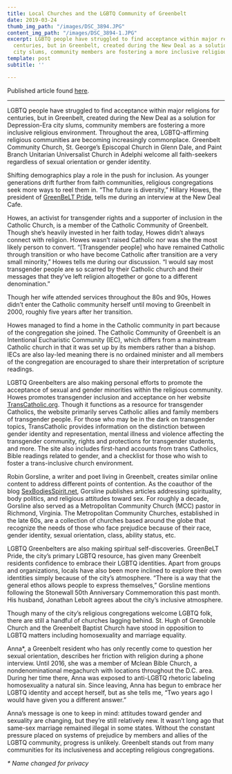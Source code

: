 ```yaml
---
title: Local Churches and the LGBTQ Community of Greenbelt
date: 2019-03-24
thumb_img_path: "/images/DSC_3894.JPG"
content_img_path: "/images/DSC_3894-1.JPG"
excerpt: LGBTQ people have struggled to find acceptance within major religions for
  centuries, but in Greenbelt, created during the New Deal as a solution for Depression-Era
  city slums, community members are fostering a more inclusive religious environment.
template: post
subtitle: ''

---
```

Published article found [here](https://www.greenbeltonline.org/local-churches-and-the-lgbtq-community-of-greenbelt/).

***

LGBTQ people have struggled to find acceptance within major religions for centuries, but in Greenbelt, created during the New Deal as a solution for Depression-Era city slums, community members are fostering a more inclusive religious environment. Throughout the area, LGBTQ-affirming religious communities are becoming increasingly commonplace. Greenbelt Community Church, St. George’s Episcopal Church in Glenn Dale, and Paint Branch Unitarian Universalist Church in Adelphi welcome all faith-seekers regardless of sexual orientation or gender identity.

Shifting demographics play a role in the push for inclusion. As younger generations drift further from faith communities, religious congregations seek more ways to reel them in. “The future is diversity,” Hillary Howes, the president of [GreenBeLT Pride](https://www.facebook.com/GreenbeltPride/), tells me during an interview at the New Deal Cafe.

Howes, an activist for transgender rights and a supporter of inclusion in the Catholic Church, is a member of the Catholic Community of Greenbelt. Though she’s heavily invested in her faith today, Howes didn’t always connect with religion. Howes wasn’t raised Catholic nor was she the most likely person to convert. “\[Transgender people\] who have remained Catholic through transition or who have become Catholic after transition are a very small minority,” Howes tells me during our discussion. “I would say most transgender people are so scarred by their Catholic church and their messages that they’ve left religion altogether or gone to a different denomination.”

Though her wife attended services throughout the 80s and 90s, Howes didn’t enter the Catholic community herself until moving to Greenbelt in 2000, roughly five years after her transition.

Howes managed to find a home in the Catholic community in part because of the congregation she joined. The Catholic Community of Greenbelt is an Intentional Eucharistic Community (IEC), which differs from a mainstream Catholic church in that it was set up by its members rather than a bishop. IECs are also lay-led meaning there is no ordained minister and all members of the congregation are encouraged to share their interpretation of scripture readings.

LGBTQ Greenbelters are also making personal efforts to promote the acceptance of sexual and gender minorities within the religious community. Howes promotes transgender inclusion and acceptance on her website [TransCatholic.org](http://transcatholic.org/). Though it functions as a resource for transgender Catholics, the website primarily serves Catholic allies and family members of transgender people. For those who may be in the dark on transgender topics, TransCatholic provides information on the distinction between gender identity and representation, mental illness and violence affecting the transgender community, rights and protections for transgender students, and more. The site also includes first-hand accounts from trans Catholics, Bible readings related to gender, and a checklist for those who wish to foster a trans-inclusive church environment.

Robin Gorsline, a writer and poet living in Greenbelt, creates similar online content to address different points of contention. As the coauthor of the blog [SexBodiesSpirit.net](http://sexbodiesspirit.net/), Gorsline publishes articles addressing spirituality, body politics, and religious attitudes toward sex. For roughly a decade, Gorsline also served as a Metropolitan Community Church (MCC) pastor in Richmond, Virginia. The Metropolitan Community Churches, established in the late 60s, are a collection of churches based around the globe that recognize the needs of those who face prejudice because of their race, gender identity, sexual orientation, class, ability status, etc.

LGBTQ Greenbelters are also making spiritual self-discoveries. GreenBeLT Pride, the city’s primary LGBTQ resource, has given many Greenbelt residents confidence to embrace their LGBTQ identities. Apart from groups and organizations, locals have also been more inclined to explore their own identities simply because of the city’s atmosphere. “There is a way that the general ethos allows people to express themselves,” Gorsline mentions following the Stonewall 50th Anniversary Commemoration this past month. His husband, Jonathan Lebolt agrees about the city’s inclusive atmosphere.

Though many of the city’s religious congregations welcome LGBTQ folk, there are still a handful of churches lagging behind. St. Hugh of Grenoble Church and the Greenbelt Baptist Church have stood in opposition to LGBTQ matters including homosexuality and marriage equality.

Anna*, a Greenbelt resident who has only recently come to question her sexual orientation, describes her friction with religion during a phone interview. Until 2016, she was a member of Mclean Bible Church, a nondenominational megachurch with locations throughout the D.C. area. During her time there, Anna was exposed to anti-LGBTQ rhetoric labeling homosexuality a natural sin. Since leaving, Anna has begun to embrace her LGBTQ identity and accept herself, but as she tells me, “Two years ago I would have given you a different answer.”

Anna’s message is one to keep in mind: attitudes toward gender and sexuality are changing, but they’re still relatively new. It wasn’t long ago that same-sex marriage remained illegal in some states. Without the constant pressure placed on systems of prejudice by members and allies of the LGBTQ community, progress is unlikely. Greenbelt stands out from many communities for its inclusiveness and accepting religious congregations.

_* Name changed for privacy_